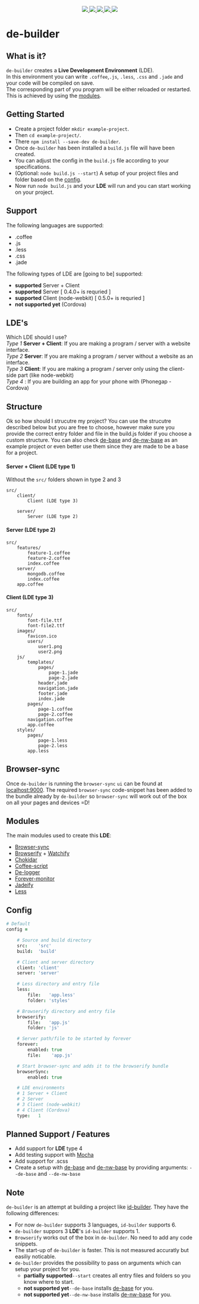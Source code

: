 <p align="center">
	<a target="_blank" href="https://travis-ci.org/hawkerboy7/de-builder">
		<img src="https://img.shields.io/travis/hawkerboy7/de-builder.svg">
	</a>
	<a target="_blank" href="https://david-dm.org/hawkerboy7/de-builder">
		<img src="https://img.shields.io/david/hawkerboy7/de-builder.svg">
	</a>
	<a target="_blank" href="https://www.npmjs.com/package/de-builder">
		<img src="https://img.shields.io/npm/dm/de-builder.svg">
	</a>
	<a target="_blank" href="https://www.codacy.com/app/dunk_king7/de-builder/dashboard">
		<img src="https://img.shields.io/codacy/59e450c5937442c6bd2772810ff55fdd.svg">
	</a>
	<a target="_blank" href="https://gitter.im/hawkerboy7/de-builder">
		<img src="https://img.shields.io/badge/Gitter-JOIN%20CHAT%20%E2%86%92-1dce73.svg">
	</a>
</p>


# de-builder


## What is it?
`de-builder` creates a __Live Development Environment__ (LDE).<br>
In this environment you can write `.coffee`,`.js`, `.less`, `.css` and `.jade` and your code will be compiled on save.<br>
The corresponding part of you program will be either reloaded or restarted.<br>
This is achieved by using the [modules](https://github.com/hawkerboy7/de-builder#modules).


## Getting Started
- Create a project folder `mkdir example-project`.
- Then `cd example-project/`.
- There `npm install --save-dev de-builder`.
- Once `de-builder` has been installed a `build.js` file will have been created.
- You can adjust the config in the `build.js` file according to your specifications.
- (Optional: `node build.js --start`) A setup of your project files and folder based on the [config](https://github.com/hawkerboy7/de-builder#config).
- Now run `node build.js` and your __LDE__ will run and you can start working on your project.


## Support
The following languages are supported:
- .coffee
- .js
- .less
- .css
- .jade

The following types of LDE are [going to be] supported:
- __supported__ Server + Client
- __supported__ Server [ 0.4.0+ is requried ]
- __supported__ Client (node-webkit) [ 0.5.0+ is requried ]
- __not supported yet__ (Cordova)


## LDE's
Which LDE should I use?<br>
_Type 1_ __Server + Client__: If you are making a program / server with a website interface.<br>
_Type 2_ __Server__: If you are making a program / server without a website as an interface.<br>
_Type 3_ __Client__: If you are making a program / server only using the client-side part (like node-webkit)<br>
_Type 4_ : If you are building an app for your phone with (Phonegap - Cordova)


## Structure
Ok so how should I strucutre my project?
You can use the strucutre described below but you are free to choose, however make sure you provide the correct entry folder and file in the build.js folder if you choose a custom structure. You can also check [de-base](https://github.com/hawkerboy7/de-base) and [de-nw-base](https://github.com/hawkerboy7/de-nw-base) as an example project or even better use them since they are made to be a base for a project.


#### Server + Client (LDE type 1)
Without the `src/` folders shown in type 2 and 3
```
src/
	client/
		Client (LDE type 3)

	server/
		Server (LDE type 2)
```

#### Server (LDE type 2)
```
src/
	features/
		feature-1.coffee
		feature-2.coffee
		index.coffee
	server/
		mongodb.coffee
		index.coffee
	app.coffee
```


#### Client (LDE type 3)
```
src/
	fonts/
		font-file.ttf
		font-file2.ttf
	images/
		favicon.ico
		users/
			user1.png
			user2.png
	js/
		templates/
			pages/
				page-1.jade
				page-2.jade
			header.jade
			navigation.jade
			footer.jade
			index.jade
		pages/
			page-1.coffee
			page-2.coffee
		navigation.coffee
		app.coffee
	styles/
		pages/
			page-1.less
			page-2.less
		app.less
```


## Browser-sync
Once `de-builder` is running the `browser-sync` `ui` can be found at [localhost:9000](http://localhost:9000).
The required `browser-sync` code-snippet has been added to the bundle already by `de-builder` so `browser-sync` will work out of the box on all your pages and devices =D!


## Modules
The main modules used to create this __LDE__:
- [Browser-sync](https://github.com/BrowserSync/browser-sync)
- [Browserify](https://github.com/substack/node-browserify) + [Watchify](https://github.com/substack/watchify)
- [Chokidar](https://github.com/paulmillr/chokidar)
- [Coffee-script](https://github.com/jashkenas/coffeescript)
- [De-logger](https://github.com/hawkerboy7/de-logger)
- [Forever-monitor](https://github.com/foreverjs/forever-monitor)
- [Jadeify](https://github.com/domenic/jadeify)
- [Less](https://github.com/less/less.js)


## Config
```coffeescript
# Default
config =

	# Source and build directory
	src:	'src'
	build:	'build'

	# Client and server directory
	client:	'client'
	server:	'server'

	# Less directory and entry file
	less:
		file:	'app.less'
		folder:	'styles'

	# Browserify directory and entry file
	browserify:
		file:	'app.js'
		folder:	'js'

	# Server path/file to be started by forever
	forever:
		enabled: true
		file:	 'app.js'

	# Start browser-sync and adds it to the browserify bundle
	browserSync:
		enabled: true

	# LDE environments
	# 1 Server + Client
	# 2 Server
	# 3 Client (node-webkit)
	# 4 Client (Cordova)
	type:	1
```


## Planned Support / Features
- Add support for __LDE__ type 4
- Add testing support with [Mocha](https://github.com/mochajs/mocha)
- Add support for .scss
- Create a setup with
	[de-base](https://github.com/hawkerboy7/de-base)
	and
	[de-nw-base](https://github.com/hawkerboy7/de-nw-base)
	by providing arguments: `--de-base` and `--de-nw-base`


## Note
`de-builder` is an attempt at building a project like [id-builder](https://github.com/Industrial/id-builder). They have the following differences:
- For now `de-builder` supports 3 languages, `id-builder` supports 6.
- `de-builder` suppors 3 __LDE__'s `id-builder` supports 1.
- `Browserify` works out of the box in `de-builder`. No need to add any code snippets.
- The start-up of `de-builder` is faster. This is not measured accuratly but easiliy noticable.
- `de-builder` provides the possibility to pass on arguments which can setup your project for you.
	* __partially supported__`--start` creates all entry files and folders so you know where to start.
	* __not supported yet__`--de-base` installs [de-base](https://github.com/hawkerboy7/de-base) for you.
	* __not supported yet__`--de-nw-base` installs [de-nw-base](https://github.com/hawkerboy7/de-nw-base) for you.